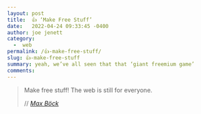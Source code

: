 ```yaml
---
layout: post
title:  👍 ‘Make Free Stuff’
date:   2022-04-24 09:33:45 -0400
author: joe jenett
category:
  -  web
permalink: /👍-make-free-stuff/
slug: 👍-make-free-stuff
summary: yeah, we’ve all seen that that ‘giant freemium game’
comments: 
---
```

<blockquote class="quoteback" data-title="Make Free Stuff " data-author="//Max Böck" data-avatar="https://mxb.dev/assets/images/avatar2.jpg" cite="https://mxb.dev/blog/make-free-stuff/">
	<p>
	Make free stuff! The web is still for everyone.	
	</p>
	<footer>
		// 
		<cite>
			<a href="https://mxb.dev/blog/make-free-stuff/">Max Böck</a>
		</cite>
	</footer>
</blockquote>


<a href="https://brid.gy/publish/twitter"></a>
<data class="p-bridgy-omit-link" value="false"></data>